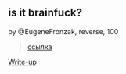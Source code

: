## is it brainfuck?
by @EugeneFronzak, reverse, 100

> <a href="https://yadi.sk/d/G6gBFNGrhMBPkA">ссылка</a>

[Write-up](WRITEUP.md)